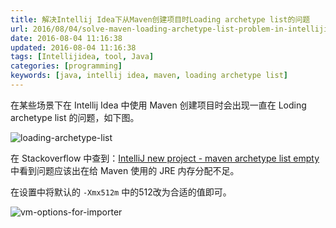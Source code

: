 ```yaml
---
title: 解决Intellij Idea下从Maven创建项目时Loading archetype list的问题
url: 2016/08/04/solve-maven-loading-archetype-list-problem-in-intellijidea
date: 2016-08-04 11:16:38
updated: 2016-08-04 11:16:38
tags: [Intellijidea, tool, Java]
categories: [programming]
keywords: [java, intellij idea, maven, loading archetype list]
---
```


在某些场景下在 Intellij Idea 中使用 Maven 创建项目时会出现一直在 Loding archetype list 的问题，如下图。<!--more-->

![loading-archetype-list](https://gmiimg.com/393934433978ebb24b1a42dbf28652c9.png)

在 Stackoverflow 中查到：[IntelliJ new project - maven archetype list empty](https://stackoverflow.com/questions/27893134/intellij-new-project-maven-archetype-list-empty) 中看到问题应该出在给 Maven 使用的 JRE 内存分配不足。

在设置中将默认的 `-Xmx512m` 中的512改为合适的值即可。

![vm-options-for-importer](https://gmiimg.com/396a2d7a71373d892a2137f2a884e68e.png)
